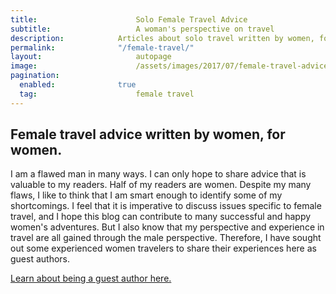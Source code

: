 ```yaml
---
title:						Solo Female Travel Advice
subtitle:					A woman's perspective on travel
description:			Articles about solo travel written by women, for women. Get tips and tricks about solo female travel from women who have been all around the world.
permalink:				"/female-travel/"
layout:						autopage
image:						/assets/images/2017/07/female-travel-advice.jpg
pagination: 
  enabled:				true
  tag:						female travel
---
```


## Female travel advice written by women, for women.

I am a flawed man in many ways. I can only hope to share advice that is valuable to my readers. Half of my readers are women. Despite my many flaws, I like to think that I am smart enough to identify some of my shortcomings. I feel that it is imperative to discuss issues specific to female travel, and I hope this blog can contribute to many successful and happy women's adventures. But I also know that my perspective and experience in travel are all gained through the male perspective. Therefore, I have sought out some experienced women travelers to share their experiences here as guest authors.

[Learn about being a guest author here.](/guest-author/)